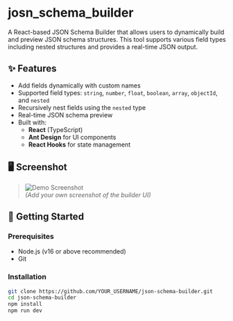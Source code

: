 # josn_schema_builder
A React-based JSON Schema Builder that allows users to dynamically build and preview JSON schema structures. This tool supports various field types including nested structures and provides a real-time JSON output.

## ✨ Features

- Add fields dynamically with custom names
- Supported field types: `string`, `number`, `float`, `boolean`, `array`, `objectId`, and `nested`
- Recursively nest fields using the `nested` type
- Real-time JSON schema preview
- Built with:
  - **React** (TypeScript)
  - **Ant Design** for UI components
  - **React Hooks** for state management

## 🖥️ Screenshot

> ![Demo Screenshot](./screenshot.png)  
> *(Add your own screenshot of the builder UI)*

## 🚀 Getting Started

### Prerequisites

- Node.js (v16 or above recommended)
- Git

### Installation

```bash
git clone https://github.com/YOUR_USERNAME/json-schema-builder.git
cd json-schema-builder
npm install
npm run dev

